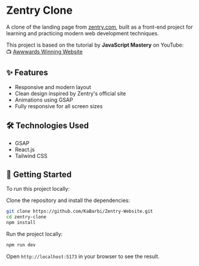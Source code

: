# Zentry Clone

A clone of the landing page from [zentry.com](https://zentry.com), built as a front-end project for learning and practicing modern web development techniques.

This project is based on the tutorial by **JavaScript Mastery** on YouTube:  
📺 [ Awwwards Winning Website ](https://www.youtube.com/watch?v=zA9r5zTllx4) 

## ✨ Features

- Responsive and modern layout
- Clean design inspired by Zentry's official site
- Animations using GSAP
- Fully responsive for all screen sizes

## 🛠️ Technologies Used

- GSAP
- React.js
- Tailwind CSS


## 🚀 Getting Started

To run this project locally:

Clone the repository and install the dependencies:

```bash
git clone https://github.com/KaBarbi/Zentry-Website.git
cd zentry-clone
npm install
```

Run the project locally:

```bash
npm run dev
```

Open `http://localhost:5173` in your browser to see the result.
